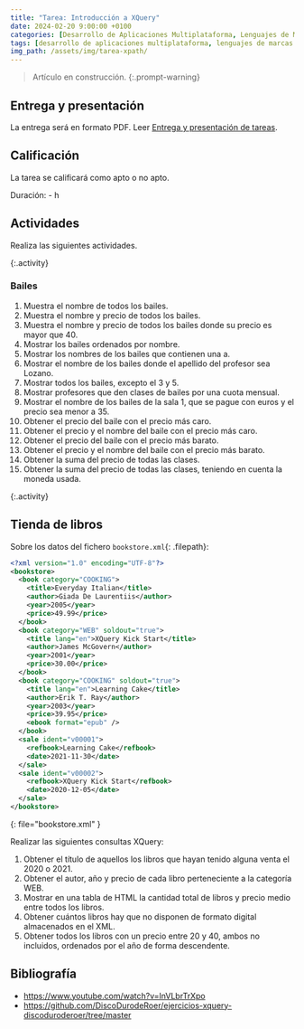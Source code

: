 ```yaml
---
title: "Tarea: Introducción a XQuery"
date: 2024-02-20 9:00:00 +0100
categories: [Desarrollo de Aplicaciones Multiplataforma, Lenguajes de Marcas y Sistemas de Gestión de Información]
tags: [desarrollo de aplicaciones multiplataforma, lenguajes de marcas y sistemas de gestión de información, administración de sistemas informáticos de red, práctica, tarea, dam, daw, asir]
img_path: /assets/img/tarea-xpath/
---
```


> Artículo en construcción.
{:.prompt-warning}

## Entrega y presentación

La entrega será en formato PDF. Leer [Entrega y presentación de tareas](/posts/entrega-presentacion-tareas/).

## Calificación

La tarea se calificará como apto o no apto.

Duración: - h

## Actividades

Realiza las siguientes actividades.

{:.activity}
### Bailes

1. Muestra el nombre de todos los bailes.
2. Muestra el nombre y precio de todos los bailes.
3. Muestra el nombre y precio de todos los bailes donde su precio es mayor que 40.
4. Mostrar los bailes ordenados por nombre.
5. Mostrar los nombres de los bailes que contienen una a.
6. Mostrar el nombre de los bailes donde el apellido del profesor sea Lozano.
7. Mostrar todos los bailes, excepto el 3 y 5.
8. Mostrar profesores que den clases de bailes por una cuota mensual.
9. Mostrar el nombre de los bailes de la sala 1, que se pague con euros y el precio sea menor a 35.
10. Obtener el precio del baile con el precio más caro.
11. Obtener el precio y el nombre del baile con el precio más caro.
12. Obtener el precio del baile con el precio más barato.
13. Obtener el precio y el nombre del baile con el precio más barato.
14. Obtener la suma del precio de todas las clases.
15. Obtener la suma del precio de todas las clases, teniendo en cuenta la moneda usada.

{:.activity}
## Tienda de libros

Sobre los datos del fichero `bookstore.xml`{: .filepath}:

```xml
<?xml version="1.0" encoding="UTF-8"?>
<bookstore>
  <book category="COOKING">
    <title>Everyday Italian</title>
    <author>Giada De Laurentiis</author>
    <year>2005</year>
    <price>49.99</price>
  </book>
  <book category="WEB" soldout="true">
    <title lang="en">XQuery Kick Start</title>
    <author>James McGovern</author>
    <year>2001</year>
    <price>30.00</price>
  </book>
  <book category="COOKING" soldout="true">
    <title lang="en">Learning Cake</title>
    <author>Erik T. Ray</author>
    <year>2003</year>
    <price>39.95</price>
    <ebook format="epub" />
  </book>
  <sale ident="v00001">
    <refbook>Learning Cake</refbook>
    <date>2021-11-30</date>
  </sale>
  <sale ident="v00002">
    <refbook>XQuery Kick Start</refbook>
    <date>2020-12-05</date>
  </sale>
</bookstore>
```
{: file="bookstore.xml" }

Realizar las siguientes consultas XQuery:

1. Obtener el título de aquellos los libros que hayan tenido alguna venta el 2020 o 2021.
2. Obtener el autor, año y precio de cada libro perteneciente a la categoría WEB.
3. Mostrar en una tabla de HTML la cantidad total de libros y precio medio entre todos los libros.
4. Obtener cuántos libros hay que no disponen de formato digital almacenados en el XML.
5. Obtener todos los libros con un precio entre 20 y 40, ambos no incluidos, ordenados por el año de forma descendente.

## Bibliografía

- <https://www.youtube.com/watch?v=lnVLbrTrXpo>
- <https://github.com/DiscoDurodeRoer/ejercicios-xquery-discoduroderoer/tree/master>
